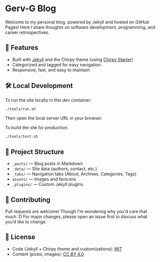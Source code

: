 # Gerv-G Blog

Welcome to my personal blog, powered by Jekyll and hosted on GitHub Pages! Here I share thoughts on software development, programming, and career retrospectives.

## 🚀 Features

- Built with [Jekyll](https://jekyllrb.com/) and the Chirpy theme (using [Chirpy Starter](https://github.com/cotes2020/chirpy-starter))
- Categorized and tagged for easy navigation
- Responsive, fast, and easy to maintain

## 🛠️ Local Development

To run the site locally in this dev container:

```sh
./tools/run.sh
```

Then open the local server URL in your browser.

To build the site for production:

```sh
./tools/test.sh
```

## 📂 Project Structure

- `_posts/` — Blog posts in Markdown
- `_data/` — Site data (authors, contact, etc.)
- `_tabs/` — Navigation tabs (About, Archives, Categories, Tags)
- `assets/` — Images and favicons
- `_plugins/` — Custom Jekyll plugins

## 📝 Contributing

Pull requests are welcome! Though I'm wondering why you'd care that much :D
For major changes, please open an issue first to discuss what you’d like to change.

## 📄 License

- Code (Jekyll + Chirpy theme and customizations): [MIT](./LICENSE-Code.md)
- Content (posts, images): [CC BY 4.0](./LICENSE-content.md)

